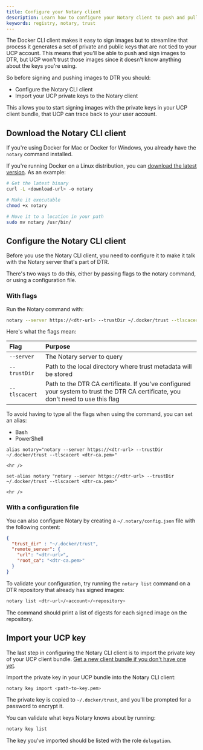 ```yaml
---
title: Configure your Notary client
description: Learn how to configure your Notary client to push and pull images from Docker Trusted Registry.
keywords: registry, notary, trust
---
```

The Docker CLI client makes it easy to sign images but to streamline that process it generates a set of private and public keys that are not tied to your UCP account. This means that you'll be able to push and sign images to DTR, but UCP won't trust those images since it doesn't know anything about the keys you're using.

So before signing and pushing images to DTR you should:

* Configure the Notary CLI client
* Import your UCP private keys to the Notary client

This allows you to start signing images with the private keys in your UCP client bundle, that UCP can trace back to your user account.

## Download the Notary CLI client

If you're using Docker for Mac or Docker for Windows, you already have the `notary` command installed.

If you're running Docker on a Linux distribution, you can [download the latest version](https://github.com/docker/notary/releases). As an example:

```bash
# Get the latest binary
curl -L <download-url> -o notary

# Make it executable
chmod +x notary

# Move it to a location in your path
sudo mv notary /usr/bin/
```

## Configure the Notary CLI client

Before you use the Notary CLI client, you need to configure it to make it talk with the Notary server that's part of DTR.

There's two ways to do this, either by passing flags to the notary command, or using a configuration file.

### With flags

Run the Notary command with:

```bash
notary --server https://<dtr-url> --trustDir ~/.docker/trust --tlscacert <dtr-ca.pem> --help
```

Here's what the flags mean:

| Flag          | Purpose                                                                                                                           |
|:------------- |:--------------------------------------------------------------------------------------------------------------------------------- |
| `--server`    | The Notary server to query                                                                                                        |
| `--trustDir`  | Path to the local directory where trust metadata will be stored                                                                   |
| `--tlscacert` | Path to the DTR CA certificate. If you've configured your system to trust the DTR CA certificate, you don't need to use this flag |

To avoid having to type all the flags when using the command, you can set an alias:

<ul class="nav nav-tabs">
  <li class="active"><a data-toggle="tab" data-target="#tab3">Bash</a></li>
  <li><a data-toggle="tab" data-target="#tab4">PowerShell</a></li>
</ul>

<div class="tab-content">
  <div id="tab3" class="tab-pane fade in active">
    <pre><code>alias notary="notary --server https://&lt;dtr-url&gt; --trustDir ~/.docker/trust --tlscacert &lt;dtr-ca.pem&gt;"
</code></pre>
    
    <hr />
  </div>
  
  <div id="tab4" class="tab-pane fade">
    <pre><code>set-alias notary "notary --server https://&lt;dtr-url&gt; --trustDir ~/.docker/trust --tlscacert &lt;dtr-ca.pem&gt;"
</code></pre>
    
    <hr />
  </div>
</div>

### With a configuration file

You can also configure Notary by creating a `~/.notary/config.json` file with the following content:

```json
{
  "trust_dir" : "~/.docker/trust",
  "remote_server": {
    "url": "<dtr-url>",
    "root_ca": "<dtr-ca.pem>"
  }
}
```

To validate your configuration, try running the `notary list` command on a DTR repository that already has signed images:

```bash
notary list <dtr-url>/<account>/<repository>
```

The command should print a list of digests for each signed image on the repository.

## Import your UCP key

The last step in configuring the Notary CLI client is to import the private key of your UCP client bundle. [Get a new client bundle if you don't have one yet](/datacenter/ucp/2.2/guides/user/access-ucp/cli-based-access.md).

Import the private key in your UCP bundle into the Notary CLI client:

```bash
notary key import <path-to-key.pem>
```

The private key is copied to `~/.docker/trust`, and you'll be prompted for a password to encrypt it.

You can validate what keys Notary knows about by running:

```bash
notary key list
```

The key you've imported should be listed with the role `delegation`.